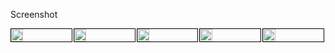 Screenshot
<div style="display: flex;margin-top:10px">
<img src="https://github.com/wuyunjiang/TelegramMiniAPP/assets/16558218/4d213994-f5fd-4d92-b59e-e804c337d570" style="width:20%;border:1px solid #000;margin-right:2px">
<img src="https://github.com/wuyunjiang/TelegramMiniAPP/assets/16558218/3ffa1584-6f58-46c4-83fe-a1fdc0926f83" style="width:20%;border:1px solid #000;margin-right:2px">
<img src="https://github.com/wuyunjiang/TelegramMiniAPP/assets/16558218/8ccdc0e5-4777-48e9-a7c5-1a9bdac05a17" style="width:20%;border:1px solid #000;margin-right:2px">
<img src="https://github.com/wuyunjiang/TelegramMiniAPP/assets/16558218/b65c9402-7008-4add-bbb9-ade4d180fc35" style="width:20%;border:1px solid #000;margin-right:2px">
<img src="https://github.com/wuyunjiang/TelegramMiniAPP/assets/16558218/32ca7496-5bde-4080-80cc-66d3bfffb792" style="width:20%;border:1px solid #000;margin-right:2px">
</div>

